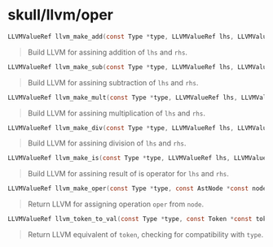 # skull/llvm/oper

```c
LLVMValueRef llvm_make_add(const Type *type, LLVMValueRef lhs, LLVMValueRef rhs)
```

> Build LLVM for assining addition of `lhs` and `rhs`.

```c
LLVMValueRef llvm_make_sub(const Type *type, LLVMValueRef lhs, LLVMValueRef rhs)
```

> Build LLVM for assining subtraction of `lhs` and `rhs`.

```c
LLVMValueRef llvm_make_mult(const Type *type, LLVMValueRef lhs, LLVMValueRef rhs)
```

> Build LLVM for assining multiplication of `lhs` and `rhs`.

```c
LLVMValueRef llvm_make_div(const Type *type, LLVMValueRef lhs, LLVMValueRef rhs)
```

> Build LLVM for assining division of `lhs` and `rhs`.

```c
LLVMValueRef llvm_make_is(const Type *type, LLVMValueRef lhs, LLVMValueRef rhs)
```

> Build LLVM for assining result of is operator for `lhs` and `rhs`.

```c
LLVMValueRef llvm_make_oper(const Type *type, const AstNode *const node, Operation *oper)
```

> Return LLVM for assigning operation `oper` from `node`.

```c
LLVMValueRef llvm_token_to_val(const Type *type, const Token *const token)
```

> Return LLVM equivalent of `token`, checking for compatibility with `type`.

